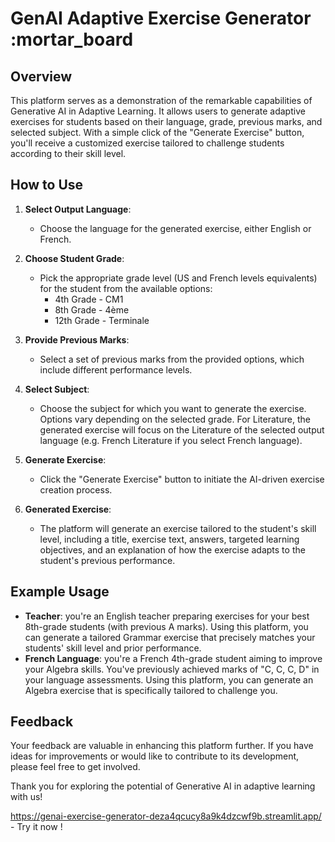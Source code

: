 # GenAI Adaptive Exercise Generator :mortar_board

## Overview

This platform serves as a demonstration of the remarkable capabilities of Generative AI in Adaptive Learning. It allows users to generate adaptive exercises for students based on their language, grade, previous marks, and selected subject. With a simple click of the "Generate Exercise" button, you'll receive a customized exercise tailored to challenge students according to their skill level.

## How to Use

1. **Select Output Language**:
   - Choose the language for the generated exercise, either English or French.  

2. **Choose Student Grade**:
   - Pick the appropriate grade level (US and French levels equivalents) for the student from the available options:
     - 4th Grade - CM1
     - 8th Grade - 4ème
     - 12th Grade - Terminale

3. **Provide Previous Marks**:
   - Select a set of previous marks from the provided options, which include different performance levels.

4. **Select Subject**:
   - Choose the subject for which you want to generate the exercise. Options vary depending on the selected grade. For Literature, the generated exercise will focus on the Literature of the selected output language (e.g. French Literature if you select French language).

5. **Generate Exercise**:
   - Click the "Generate Exercise" button to initiate the AI-driven exercise creation process.

6. **Generated Exercise**:
   - The platform will generate an exercise tailored to the student's skill level, including a title, exercise text, answers, targeted learning objectives, and an explanation of how the exercise adapts to the student's previous performance.

## Example Usage

- **Teacher**: you're an English teacher preparing exercises for your best 8th-grade students (with previous A marks). Using this platform, you can generate a tailored Grammar exercise that precisely matches your students' skill level and prior performance.
- **French Language**: you're a French 4th-grade student aiming to improve your Algebra skills. You've previously achieved marks of "C, C, C, D" in your language assessments. Using this platform, you can generate an Algebra exercise that is specifically tailored to challenge you.

## Feedback

Your feedback are valuable in enhancing this platform further. If you have ideas for improvements or would like to contribute to its development, please feel free to get involved.

Thank you for exploring the potential of Generative AI in adaptive learning with us!

<https://genai-exercise-generator-deza4qcucy8a9k4dzcwf9b.streamlit.app/> - Try it now !
